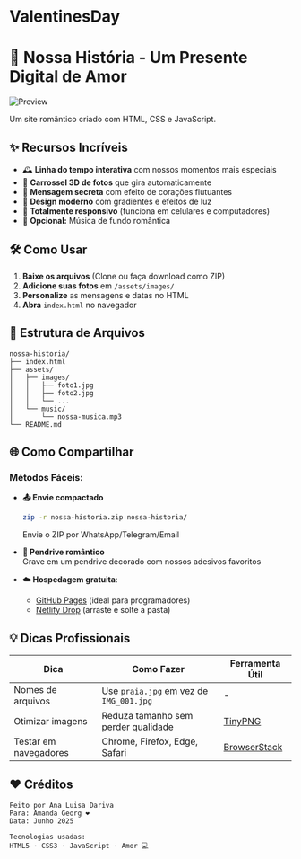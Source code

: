 # ValentinesDay
# 💖 Nossa História - Um Presente Digital de Amor

![Preview](assets/images/preview.jpg) *<!-- You can add a preview image later -->*

Um site romântico criado com HTML, CSS e JavaScript.

## ✨ Recursos Incríveis

- 🕰️ **Linha do tempo interativa** com nossos momentos mais especiais
- 🎠 **Carrossel 3D de fotos** que gira automaticamente
- 💌 **Mensagem secreta** com efeito de corações flutuantes
- 🌈 **Design moderno** com gradientes e efeitos de luz
- 📱 **Totalmente responsivo** (funciona em celulares e computadores)
- 🎵 **Opcional:** Música de fundo romântica

## 🛠 Como Usar

1. **Baixe os arquivos** (Clone ou faça download como ZIP)
2. **Adicione suas fotos** em `/assets/images/`
3. **Personalize** as mensagens e datas no HTML
4. **Abra** `index.html` no navegador

## 📂 Estrutura de Arquivos
```text
nossa-historia/
├── index.html
├── assets/
│   ├── images/
│   │   ├── foto1.jpg
│   │   ├── foto2.jpg
│   │   └── ...
│   └── music/
│       └── nossa-musica.mp3
└── README.md
```

## 🌐 Como Compartilhar

### Métodos Fáceis:
- **📤 Envie compactado**  
  ```bash
  zip -r nossa-historia.zip nossa-historia/
  ```
  Envie o ZIP por WhatsApp/Telegram/Email

- **💾 Pendrive romântico**  
  Grave em um pendrive decorado com nossos adesivos favoritos

- **☁️ Hospedagem gratuita**:
  - [GitHub Pages](https://pages.github.com/) (ideal para programadores)
  - [Netlify Drop](https://app.netlify.com/drop) (arraste e solte a pasta)

## 💡 Dicas Profissionais

| Dica                  | Como Fazer                          | Ferramenta Útil                  |
|-----------------------|-------------------------------------|----------------------------------|
| Nomes de arquivos     | Use `praia.jpg` em vez de `IMG_001.jpg` | -                               |
| Otimizar imagens      | Reduza tamanho sem perder qualidade | [TinyPNG](https://tinypng.com/) |
| Testar em navegadores | Chrome, Firefox, Edge, Safari       | [BrowserStack](https://www.browserstack.com/) |

## ❤️ Créditos

```text
Feito por Ana Luisa Dariva 
Para: Amanda Georg ❤️
Data: Junho 2025 

Tecnologias usadas:  
HTML5 · CSS3 · JavaScript · Amor 💻
```

